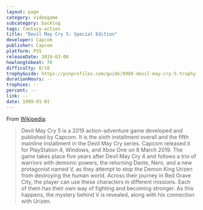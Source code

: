 ```yaml
---
layout: page
category: videogame
subcategory: backlog
tags: fantasy-action
title: "Devil May Cry 5: Special Edition"
developer: Capcom
publisher: Capcom
platform: PS5
releaseDate: 2019-03-08
howlongtobeat: 70
difficulty: 8/10
trophyGuide: https://psnprofiles.com/guide/8989-devil-may-cry-5-trophy-guide
durationHours: --
trophies: --
percent: --
link: --
date: 1999-01-01
---
```


From [Wikipedia](https://en.wikipedia.org/wiki/Devil_May_Cry_5):

> Devil May Cry 5 is a 2019 action-adventure game developed and published by Capcom. It is the sixth installment overall and the fifth mainline installment in the Devil May Cry series. Capcom released it for PlayStation 4, Windows, and Xbox One on 8 March 2019. The game takes place five years after Devil May Cry 4 and follows a trio of warriors with demonic powers, the returning Dante, Nero, and a new protagonist named V, as they attempt to stop the Demon King Urizen from destroying the human world. Across their journey in Red Grave City, the player can use these characters in different missions. Each of them has their own way of fighting and becoming stronger. As this happens, the mystery behind V is revealed, along with his connection with Urizen.
